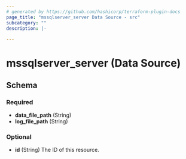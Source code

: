 ```yaml
---
# generated by https://github.com/hashicorp/terraform-plugin-docs
page_title: "mssqlserver_server Data Source - src"
subcategory: ""
description: |-
  
---
```


# mssqlserver_server (Data Source)





<!-- schema generated by tfplugindocs -->
## Schema

### Required

- **data_file_path** (String)
- **log_file_path** (String)

### Optional

- **id** (String) The ID of this resource.


